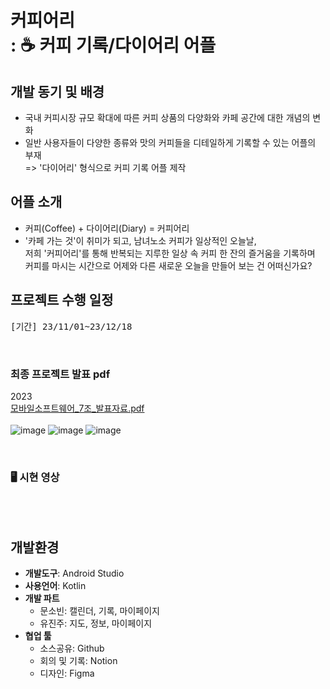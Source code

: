 # 커피어리 <br>: ☕ 커피 기록/다이어리 어플<br>

## 개발 동기 및 배경
- 국내 커피시장 규모 확대에 따른 커피 상품의 다양화와 카페 공간에 대한 개념의 변화
- 일반 사용자들이 다양한 종류와 맛의 커피들을 디테일하게 기록할 수 있는 어플의 부재
<br>=> '다이어리' 형식으로 커피 기록 어플 제작<br>

## 어플 소개
- 커피(Coffee) + 다이어리(Diary) = 커피어리
- '카페 가는 것'이 취미가 되고, 남녀노소 커피가 일상적인 오늘날,<br>저희 '커피어리'를 통해 반복되는 지루한 일상 속 커피 한 잔의 즐거움을 기록하며<br>커피를 마시는 시간으로 어제와 다른 새로운 오늘을 만들어 보는 건 어떠신가요?<br>


## 프로젝트 수행 일정
<pre>
[기간] 23/11/01~23/12/18
</pre><br>


### 최종 프로젝트 발표 pdf
2023<br> [모바일소프트웨어_7조_발표자료.pdf](https://github.com/hor629/mobilesoftware/files/13798374/_7._.pdf)
<br><br>
![image](https://github.com/hor629/mobilesoftware/assets/102593738/9d0d94e7-2d65-40e8-9e66-46ad8694e3ec)
![image](https://github.com/hor629/mobilesoftware/assets/102593738/70c86546-4c1f-4981-bea6-4b60542b0996)
![image](https://github.com/hor629/mobilesoftware/assets/102593738/28379289-a78e-4d33-87aa-782e6bd268e8)

<br>

### 🖥 시현 영상
<br><br>

## 개발환경
- <strong>개발도구</strong>: Android Studio
- <strong>사용언어</strong>: Kotlin
- <strong>개발 파트</strong>
  - 문소빈: 캘린더, 기록, 마이페이지
  - 유진주: 지도, 정보, 마이페이지
- <strong>협업 툴</strong>
  - 소스공유: Github
  - 회의 및 기록: Notion
  - 디자인: Figma
 
  
